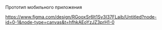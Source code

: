 Прототип мобильного приложения

https://www.figma.com/design/RGooxSr6lt1Sy3I37FLaib/Untitled?node-id=0-1&node-type=canvas&t=hfhkAEoYzJZ3prH1-0
